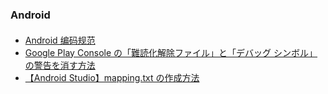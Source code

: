 ### Android
#### 

* [Android 编码规范](https://www.jianshu.com/p/e3afd461ebce)
* [Google Play Console の「難読化解除ファイル」と「デバッグ シンボル」の警告を消す方法](https://qiita.com/koichi-ozaki/items/a6aa00a79aaa0a78f623)
* [【Android Studio】mapping.txt の作成方法](https://codeforfun.jp/android-studio-how-to-create-mapping-txt/)
